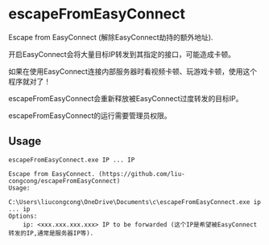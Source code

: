 # escapeFromEasyConnect

Escape from EasyConnect (解除EasyConnect劫持的额外地址).

开启EasyConnect会将大量目标IP转发到其指定的接口，可能造成卡顿。

如果在使用EasyConnect连接内部服务器时看视频卡顿、玩游戏卡顿，使用这个程序就对了！

escapeFromEasyConnect会重新释放被EasyConnect过度转发的目标IP。

escapeFromEasyConnect的运行需要管理员权限。

## Usage

```shell
escapeFromEasyConnect.exe IP ... IP

Escape from EasyConnect. (https://github.com/liu-congcong/escapeFromEasyConnect)
Usage:
    C:\Users\liucongcong\OneDrive\Documents\c\escapeFromEasyConnect.exe ip ... ip
Options:
    ip: <xxx.xxx.xxx.xxx> IP to be forwarded (这个IP是希望被EasyConnect转发的IP,通常是服务器IP等).
```
